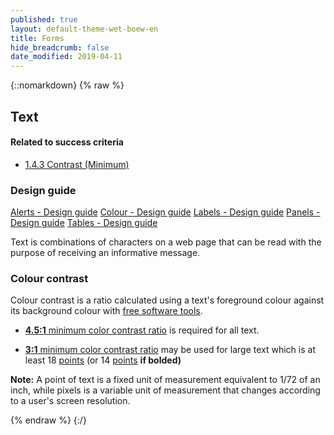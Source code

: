 ```yaml
---
published: true
layout: default-theme-wet-boew-en
title: Forms
hide_breadcrumb: false
date_modified: 2019-04-11
---
```

{::nomarkdown}
{% raw %}
<!-- Text -->
<div class="row">
	<div class="mrgn-lft-md mrgn-rght-md">
		<h2 id="text" class="page-header">Text</h2>
	</div>
	<div class="col-md-4 pull-right">
		<div class="panel panel-default">
			<div class="panel-heading">
				<h4 class="panel-title">Related to success criteria</h4>
			</div>
			<div class="panel-body">
				<ul class="list-unstyled">
					<li><a href="http://www.w3.org/TR/2012/NOTE-UNDERSTANDING-WCAG20-20120103/visual-audio-contrast-contrast.html" rel="external">1.4.3 Contrast (Minimum)</a></li>
				</ul>
			</div>
		</div>
		<div class="panel panel-info">
			<div class="panel-heading">
				<h3 class="panel-title">Design guide</h3>
			</div>
			<div class="list-group"><a href="../design/alerts-en.html" class="list-group-item">Alerts<span class="wb-inv"> - Design guide</span></a> <a href="../design/colour-en.html" class="list-group-item">Colour<span class="wb-inv"> - Design guide</span></a> <a href="../design/labels-en.html" class="list-group-item">Labels<span class="wb-inv"> - Design guide</span></a> <a href="../design/panels-en.html" class="list-group-item">Panels<span class="wb-inv"> - Design guide</span></a> <a href="../design/tables-en.html" class="list-group-item">Tables<span class="wb-inv"> - Design guide</span></a></div>
		</div>
	</div>
	<div class="mrgn-lft-md mrgn-rght-md">
		<p>Text is combinations of characters on a web page that can be read with the purpose of receiving an informative message.</p>
		<h3 id="ct">Colour contrast</h3>
		<p>Colour contrast is a ratio calculated using a text's foreground colour against its background colour with <a href="#links">free software tools</a>.</p>
		<ul>
			<li>
				<p><a href="http://www.w3.org/TR/2012/NOTE-WCAG20-TECHS-20120103/G18" rel="external"><strong>4.5:1</strong> minimum color contrast ratio</a> is required for all text.</p>
			</li>
			<li>
				<p><a href="http://www.w3.org/TR/2012/NOTE-WCAG20-TECHS-20120103/G18" rel="external"><strong>3:1</strong> minimum color contrast ratio</a> may be used for large text which is at least 18 <a href="#pts">points</a> (or 14 <a href="#pts">points</a> <strong>if bolded)</strong></p>
			</li>
		</ul>
		<div class="alert alert-info mrgn-tp-lg">
			<p id="pts"><strong>Note:</strong> A point of text is a fixed unit of measurement equivalent to 1/72 of an inch, while pixels is a variable unit of measurement that changes according to a user's screen resolution.</p>
		</div>
	</div>
</div>
{% endraw %}
{:/}
